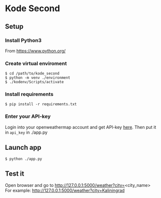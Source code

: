 # Kode Second
## Setup
### Install Python3
From https://www.python.org/
### Create virtual enviroment
```
$ cd /path/to/kode_second
$ python -m venv ./environment
$ ./kodenv/Scripts/activate
```
### Install requirements
```
$ pip install -r requirements.txt
```
### Enter your API-key
Login into your openweathermap account and get API-key [here](https://home.openweathermap.org/api_keys).
Then put it in `api_key` in ./app.py
## Launch app
```
$ python ./app.py
```
## Test it
Open browser and go to http://127.0.0.1:5000/weather?city=<city_name>  
For example: http://127.0.0.1:5000/weather?city=Kaliningrad
